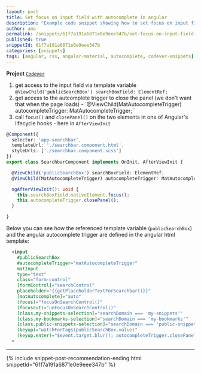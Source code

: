 ```yaml
---
layout: post
title: Set focus on input field with autocomplete in angular
description: "Example code snippet showing how to set focus on input field with autocomplete in angular material"
author: ama
permalink: /snippets/61f7a191a6871e0e9eee347b/set-focus-on-input-field-with-autocomplete-in-angular
published: true
snippetId: 61f7a191a6871e0e9eee347b
categories: [snippets]
tags: [angular, css, angular-material, autocomplete, codever-snippets]
---
```


**Project** [`Codever`](https://www.codever.land)

1. get access to the input field via template variable `@ViewChild('publicSearchBox') searchBoxField: ElementRef;`
2. get access to the autcomplete trigger to close the panel (we don't want that when the page loads) - `@ViewChild(MatAutocompleteTrigger) autocompleteTrigger: MatAutocompleteTrigger;``
3. call `focus()` and `closePanel()` on the two elements in one of Angular's lifecycle hooks - here in `AfterViewInit`

```typescript
@Component({
  selector: 'app-searchbar',
  templateUrl: './searchbar.component.html',
  styleUrls: ['./searchbar.component.scss']
})
export class SearchbarComponent implements OnInit, AfterViewInit {

  @ViewChild('publicSearchBox') searchBoxField: ElementRef;
  @ViewChild(MatAutocompleteTrigger) autocompleteTrigger: MatAutocompleteTrigger;

  ngAfterViewInit(): void {
    this.searchBoxField.nativeElement.focus();
    this.autocompleteTrigger.closePanel();
  }

}
```

Below you can see how the referenced template variable (`publicSearchBox`) and the angular autocomplete trigger are defined in the angular html template:

```html
  <input
    #publicSearchBox
    #autocompleteTrigger="matAutocompleteTrigger"
    matInput
    type="text"
    class="form-control"
    [formControl]="searchControl"
    placeholder="{{getPlaceholderTextForSearchbar()}}"
    [matAutocomplete]="auto"
    (focus)="focusOnSearchControl()"
    (focusout)="unFocusOnSearchControl()"
    [class.my-snippets-selection]="searchDomain === 'my-snippets'"
    [class.my-bookmarks-selection]="searchDomain === 'my-bookmarks'"
    [class.public-snippets-selection]="searchDomain === 'public-snippets'"
    (keyup)="watchForTags(publicSearchBox.value)"
    (keyup.enter)="$event.target.blur(); autocompleteTrigger.closePanel();searchBookmarksFromSearchBox(publicSearchBox.value)"
  >
```


<hr/>


 {% include snippet-post-recommendation-ending.html snippetId="61f7a191a6871e0e9eee347b" %}
